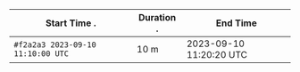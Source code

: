 | Start Time                     .|Duration                              . | End Time                                                                       |
| --------  | ------------------- | --------------------- |
| `#f2a2a3 2023-09-10 11:10:00 UTC`| 10 m      | 2023-09-10 11:20:20 UTC                  | 

